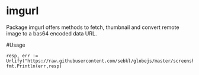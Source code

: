 imgurl
======

Package imgurl offers methods to fetch, thumbnail and convert remote image to a bas64 encoded data URL.

#Usage

```
resp, err := Urlify("https://raw.githubusercontent.com/sebkl/globejs/master/screenshots/sample_plain.png",100,100)
fmt.Println(err,resp)
```
